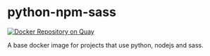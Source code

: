 # python-npm-sass

[![Docker Repository on Quay](https://quay.io/repository/linkleonard/python-npm-sass/status "Docker Repository on Quay")](https://quay.io/repository/linkleonard/python-npm-sass)

A base docker image for projects that use python, nodejs and sass.

